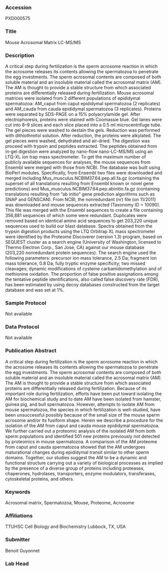 ### Accession
PXD000575

### Title
Mouse Acrosomal Matrix LC-MS/MS

### Description
A critical step during fertilization is the sperm acrosome reaction in which the acrosome releases its contents allowing the spermatozoa to penetrate the egg investments. The sperm acrosomal contents are composed of both soluble material and an insoluble material called the acrosomal matrix (AM). The AM is thought to provide a stable structure from which associated proteins are differentially released during fertilization. Mouse acrosomal matrices were isolated from 2 different populations of epididymal spermatozoa: AM_caput from caput epididymal spermatozoa (2 replicates) and AM_cauda from cauda epididymal spermatozoa (3 replicates). Proteins were separated by SDS-PAGE on a  15% polyacrylamide gel. After electrophoresis, proteins were stained with Coomassie blue. Gel  lanes were cut into 8–9 slices and each slice placed into a 0.5 ml microcentrifuge tube.  The gel pieces were washed  to destain the gels. Reduction was performed with dithiothreitol solution. After reduction, the proteins were alkylated. The gel pieces were washed, dehydrated and air-dried. The digestion was proceed with  trypsin and peptides extracted. The peptides obtained from in-gel digestion were analyzed by nano-flow nano-LC-MS/MS using an LTQ-XL ion trap mass spectrometer. To get the maximum number of publicly available sequences for analyses, the mouse sequences from Ensembl were merged with those from NCBI. The database was built using BioPerl modules. Specifically, from Ensembl two files were downloaded and merged including Mus_musculus.NCBIM37.64.pep.all.fa.gz (containing the superset of all translations resulting from Ensembl known or novel gene predictions) and Mus_musculus.NCBIM37.64.pep.abinitio.fa.gz (containing translations resulting from “ab initio” gene prediction algorithms such as SNAP and GENSCAN). From NCBI, the nonredundant (nr) file (on 11/2011) was downloaded and mouse sequences extracted (Taxonomy ID = 10090). This file was merged with the Ensembl sequences to create a file containing 356,881 sequences of which some were redundant. Duplicates were removed based on identical amino acid sequences to get 203,220 unique sequences used to build our blast database. Spectra obtained from the trypsin digestion products using the LTQ Orbitrap XL mass spectrometer were identified by the Proteome Discoverer (version 1.3) program, based on SEQUEST cluster as a search engine (University of Washington, licensed to Thermo Electron Corp., San Jose, CA) against our mouse database (203,220 nonredundant protein sequences). The search engine used the following parameters: precursor ion mass tolerance, 2.5 Da; fragment ion mass tolerance, 0.8 Da; fully tryptic enzyme specificity; two missed cleavages; dynamic modifications of cysteine carbamidomethylation and of methionine oxidation. The proportion of false positive assignations among the tentative peptide identifications, also called false discovery rate (FDR), has been estimated by using decoy databases constructed from the target database and was set at 1%.

### Sample Protocol
Not available

### Data Protocol
Not available

### Publication Abstract
A critical step during fertilization is the sperm acrosome reaction in which the acrosome releases its contents allowing the spermatozoa to penetrate the egg investments. The sperm acrosomal contents are composed of both soluble material and an insoluble material called the acrosomal matrix (AM). The AM is thought to provide a stable structure from which associated proteins are differentially released during fertilization. Because of its important role during fertilization, efforts have been put toward isolating the AM for biochemical study and to date AM have been isolated from hamster, guinea pig, and bull spermatozoa. However, attempts to isolate AM from mouse spermatozoa, the species in which fertilization is well-studied, have been unsuccessful possibly because of the small size of the mouse sperm acrosome and/or its fusiform shape. Herein we describe a procedure for the isolation of the AM from caput and cauda mouse epididymal spermatozoa. We further carried out a proteomic analysis of the isolated AM from both sperm populations and identified 501 new proteins previously not detected by proteomics in mouse spermatozoa. A comparison of the AM proteome from caput and cauda spermatozoa showed that the AM undergoes maturational changes during epididymal transit similar to other sperm domains. Together, our studies suggest the AM to be a dynamic and functional structure carrying out a variety of biological processes as implied by the presence of a diverse group of proteins including proteases, chaperones, hydrolases, transporters, enzyme modulators, transferases, cytoskeletal proteins, and others.

### Keywords
Acrosomal matrix, Spermatozoa, Mouse, Proteome, Acrosome

### Affiliations
TTUHSC
Cell Biology and Biochemistry Lubbock, TX, USA


### Submitter
Benoit Guyonnet

### Lab Head


